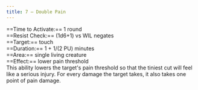 ```yaml
---
title: 7 – Double Pain
---
```

==Time to Activate:== 1 round  
==Resist Check:== (1d6+1) vs WIL negates  
==Target:== touch  
==Duration:== 1 + 1/(2 PU) minutes  
==Area:== single living creature  
==Effect:== lower pain threshold  
This ability lowers the target's pain threshold so that the tiniest cut will feel like a serious injury. For every damage the target takes, it also takes one point of pain damage.  

